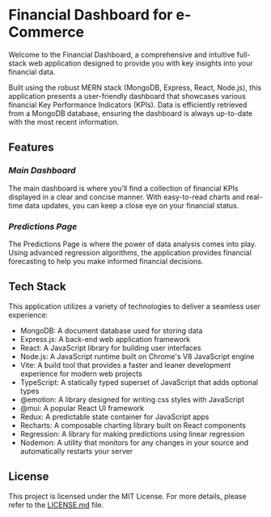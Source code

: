 # **Financial Dashboard for e-Commerce**

Welcome to the Financial Dashboard, a comprehensive and intuitive full-stack web application designed to provide you with key insights into your financial data.


Built using the robust MERN stack (MongoDB, Express, React, Node.js), this application presents a user-friendly dashboard that showcases various financial Key Performance Indicators (KPIs). Data is efficiently retrieved from a MongoDB database, ensuring the dashboard is always up-to-date with the most recent information.


## **Features**

### *Main Dashboard*

The main dashboard is where you'll find a collection of financial KPIs displayed in a clear and concise manner. With easy-to-read charts and real-time data updates, you can keep a close eye on your financial status.

### *Predictions Page*

The Predictions Page is where the power of data analysis comes into play. Using advanced regression algorithms, the application provides financial forecasting to help you make informed financial decisions.

## **Tech Stack**

This application utilizes a variety of technologies to deliver a seamless user experience:

- MongoDB: A document database used for storing data
- Express.js: A back-end web application framework
- React: A JavaScript library for building user interfaces
- Node.js: A JavaScript runtime built on Chrome's V8 JavaScript engine
- Vite: A build tool that provides a faster and leaner development experience for modern web projects
- TypeScript: A statically typed superset of JavaScript that adds optional types
- @emotion: A library designed for writing css styles with JavaScript
- @mui: A popular React UI framework
- Redux: A predictable state container for JavaScript apps
- Recharts: A composable charting library built on React components
- Regression: A library for making predictions using linear regression
- Nodemon: A utility that monitors for any changes in your source and automatically restarts your server

## **License**

This project is licensed under the MIT License. For more details, please refer to the [LICENSE.md](./LICENSE.md) file.

